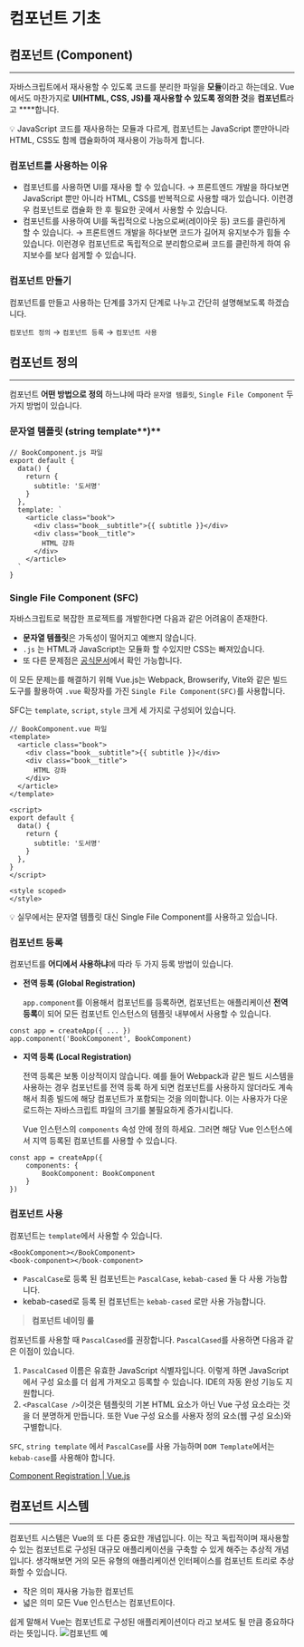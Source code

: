 # 컴포넌트 기초


## 컴포넌트 (Component)

---

자바스크립트에서 재사용할 수 있도록 코드를 분리한 파일을 **모듈**이라고 하는데요. Vue에서도 마찬가지로 **UI(HTML, CSS, JS)를 재사용할 수 있도록 정의한 것**을 **컴포넌트**라고 ****합니다.

<aside>
💡 JavaScript 코드를 재사용하는 모듈과 다르게, 컴포넌트는 JavaScript 뿐만아니라 HTML, CSS도 함께 캡슐화하여 재사용이 가능하게 합니다.

</aside>

### 컴포넌트를 사용하는 이유

- 컴포넌트를 사용하면 UI를 재사용 할 수 있습니다.
→ 프론트엔드 개발을 하다보면 JavaScript 뿐만 아니라 HTML, CSS를 반복적으로 사용할 때가 있습니다. 이런경우 컴포넌트로 캡슐화 한 후 필요한 곳에서 사용할 수 있습니다.
- 컴포넌트를 사용하여 UI를 독립적으로 나눔으로써(레이아웃 등) 코드를 클린하게 할 수 있습니다.
→ 프론트엔드 개발을 하다보면 코드가 길어져 유지보수가 힘들 수 있습니다. 이런경우 컴포넌트로 독립적으로 분리함으로써 코드를 클린하게 하여 유지보수를 보다 쉽게할 수 있습니다.

### 컴포넌트 만들기

컴포넌트를 만들고 사용하는 단계를 3가지 단계로 나누고 간단히 설명해보도록 하겠습니다.

`컴포넌트 정의` → `컴포넌트 등록` → `컴포넌트 사용`

## 컴포넌트 정의

---

컴포넌트 **어떤 방법으로 정의** 하느냐에 따라 `문자열 템플릿`, `Single File Component` 두 가지 방법이 있습니다.

### **문자열 템플릿 (string** template**)**
```
// BookComponent.js 파일
export default {
  data() {
    return {
      subtitle: '도서명'
    }
  },
  template: `
    <article class="book">
      <div class="book__subtitle">{{ subtitle }}</div>
      <div class="book__title">
        HTML 강좌
      </div>
    </article>
  `
}
```

### **Single File Component (SFC)**

자바스크립트로 복잡한 프로젝트를 개발한다면 다음과 같은 어려움이 존재한다.

- **문자열 템플릿**은 가독성이 떨어지고 예쁘지 않습니다.
- `.js` 는 HTML과 JavaScript는 모듈화 할 수있지만 CSS는 빠져있습니다.
- 또 다른 문제점은 [공식문서](https://v3.ko.vuejs.org/guide/single-file-component.html#%E1%84%89%E1%85%A9%E1%84%80%E1%85%A2)에서 확인 가능합니다.

이 모든 문제는를 해결하기 위해 Vue.js는 Webpack, Browserify, Vite와 같은 빌드 도구를 활용하여 `.vue` 확장자를 가진 `Single File Component(SFC)`를 사용합니다.

SFC는 `template`, `script`, `style` 크게 세 가지로 구성되어 있습니다.
```
// BookComponent.vue 파일
<template>
  <article class="book">
    <div class="book__subtitle">{{ subtitle }}</div>
    <div class="book__title">
      HTML 강좌
    </div>
  </article>  
</template>

<script>
export default {
  data() {
    return {
      subtitle: '도서명'
    }
  },
}
</script>

<style scoped>
</style>
```

<aside>
💡 실무에서는 문자열 템플릿 대신 Single File Component를 사용하고 있습니다.
</aside>


### 컴포넌트 등록

컴포넌트를 **어디에서 사용하냐**에 따라 두 가지 등록 방법이 있습니다.

- **전역 등록 (Global Registration)**
    
    `app.component`를 이용해서 컴포넌트를 등록하면, 컴포넌트는 애플리케이션 **전역 등록**이 되어 모든 컴포넌트 인스턴스의 템플릿 내부에서 사용할 수 있습니다.
```
const app = createApp({ ... })
app.component('BookComponent', BookComponent)
```

- **지역 등록 (Local Registration)**
    
    전역 등록은 보통 이상적이지 않습니다. 예를 들어 Webpack과 같은 빌드 시스템을 사용하는 경우 컴포넌트를 전역 등록 하게 되면 컴포넌트를 사용하지 않더라도 계속해서 최종 빌드에 해당 컴포넌트가 포함되는 것을 의미합니다. 이는 사용자가 다운로드하는 자바스크립트 파일의 크기를 불필요하게 증가시킵니다.
    
    Vue 인스턴스의 `components` 속성 안에 정의 하세요. 그러면 해당 Vue 인스턴스에서 지역 등록된 컴포넌트를 사용할 수 있습니다.
```
const app = createApp({
	components: {
		BookComponent: BookComponent
	}
})
```

### 컴포넌트 사용

컴포넌트는 `template`에서 사용할 수 있습니다.
```
<BookComponent></BookComponent>
<book-component></book-component> 
```
- `PascalCase`로 등록 된 컴포넌트는 `PascalCase`, `kebab-cased` 둘 다 사용 가능합니다.
- kebab-cased로 등록 된 컴포넌트는 `kebab-cased` 로만 사용 가능합니다.

> **컴포넌트 네이밍 룰**
> 

컴포넌트를 사용할 때 `PascalCased`를 권장합니다. `PascalCased`를 사용하면 다음과 같은 이점이 있습니다.

1. `PascalCased` 이름은 유효한 JavaScript 식별자입니다. 이렇게 하면 JavaScript에서 구성 요소를 더 쉽게 가져오고 등록할 수 있습니다. IDE의 자동 완성 기능도 지원합니다.
2. `<PascalCase />`이것은 템플릿의 기본 HTML 요소가 아닌 Vue 구성 요소라는 것을 더 분명하게 만듭니다. 또한 Vue 구성 요소를 사용자 정의 요소(웹 구성 요소)와 구별합니다.

`SFC`, `string template` 에서 `PascalCase`를 사용 가능하며 `DOM Template`에서는 `kebab-case`를 사용해야 합니다.

[Component Registration | Vue.js](https://vuejs.org/guide/components/registration.html)

## 컴포넌트 시스템

---

컴포넌트 시스템은 Vue의 또 다른 중요한 개념입니다. 이는 작고 독립적이며 재사용할 수 있는 컴포넌트로 구성된 대규모 애플리케이션을 구축할 수 있게 해주는 추상적 개념입니다. 생각해보면 거의 모든 유형의 애플리케이션 인터페이스를 컴포넌트 트리로 추상화할 수 있습니다.

- 작은 의미 재사용 가능한 컴포넌트
- 넓은 의미 모든 Vue 인스턴스는 컴포넌트이다.

쉽게 말해서 Vue는 컴포넌트로 구성된 애플리케이션이다 라고 보셔도 될 만큼 중요하다라는 뜻입니다.
![컴포넌트 예](https://gymcoding.notion.site/image/https%3A%2F%2Fs3-us-west-2.amazonaws.com%2Fsecure.notion-static.com%2Fbf4bfcf4-6542-4077-b11f-e201d0dfb6c0%2Fcomponents.png?table=block&id=50495bb5-4baf-453b-af25-b339c2b5afa0&spaceId=34c3bb9a-fd4a-4827-a490-5a2912b6a1ed&width=1420&userId=&cache=v2)
